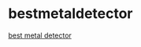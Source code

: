 bestmetaldetector
=================

<a href="http://bestmetaldetectors.org">best metal detector</a>
